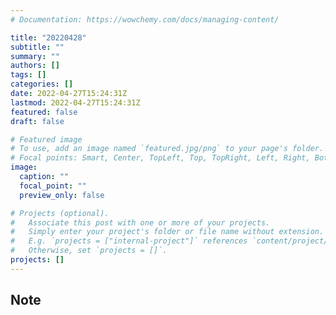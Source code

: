 ```yaml
---
# Documentation: https://wowchemy.com/docs/managing-content/

title: "20220428"
subtitle: ""
summary: ""
authors: []
tags: []
categories: []
date: 2022-04-27T15:24:31Z
lastmod: 2022-04-27T15:24:31Z
featured: false
draft: false

# Featured image
# To use, add an image named `featured.jpg/png` to your page's folder.
# Focal points: Smart, Center, TopLeft, Top, TopRight, Left, Right, BottomLeft, Bottom, BottomRight.
image:
  caption: ""
  focal_point: ""
  preview_only: false

# Projects (optional).
#   Associate this post with one or more of your projects.
#   Simply enter your project's folder or file name without extension.
#   E.g. `projects = ["internal-project"]` references `content/project/deep-learning/index.md`.
#   Otherwise, set `projects = []`.
projects: []
---
```


## Note

